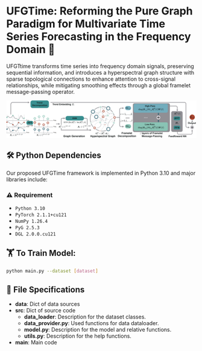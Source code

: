 
# UFGTime: Reforming the Pure Graph Paradigm for Multivariate Time Series Forecasting in the Frequency Domain :hugs: 

UFGTtime transforms time series into frequency domain signals, preserving sequential information, and introduces a hyperspectral graph structure with sparse topological connections to enhance attention to cross-signal relationships, while mitigating smoothing effects through a global framelet message-passing operator.
<p>
  <img src="./Structure.jpg" width="1000">
  <br />
</p>

## :hammer_and_wrench: Python Dependencies

Our proposed UFGTime framework is implemented in Python 3.10 and major libraries include:

### :warning: Requirement

- <code>Python 3.10</code>
- <code>PyTorch 2.1.1+cu121</code>
- <code>NumPy 1.26.4</code>
- <code>PyG 2.5.3</code>
- <code>DGL 2.0.0.cu121</code>

## 	:weight_lifting: To Train Model:

```bash
python main.py --dataset [dataset]
```

## :open_file_folder: File Specifications

- **data**: Dict of data sources
- **src**: Dict of source code
  - **data_loader**: Description for the dataset classes.
  - **data_provider.py**: Used functions for data dataloader.
  - **model.py**: Description for the model and relative functions.
  - **utils.py**: Description for the help functions.
- **main**: Main code
